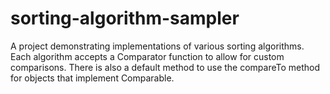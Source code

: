 # sorting-algorithm-sampler
A project demonstrating implementations of various sorting algorithms. Each algorithm accepts a Comparator function to allow for custom comparisons. There is also a default method to use the compareTo method for objects that implement Comparable.
